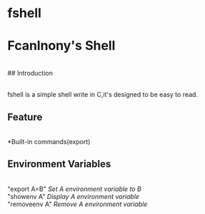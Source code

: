 # fshell

# Fcanlnony's Shell
<br>
## Introduction

<br>fshell is a simple shell write in C,it's designed to be easy to read.

## Feature

<br>*Built-in commands(export)

## Environment Variables

<br>"export A=B" _Set A environment variable to B_
<br>"showenv A" _Display A environment variable_
<br>"removeenv A" _Remove A environment variable_
